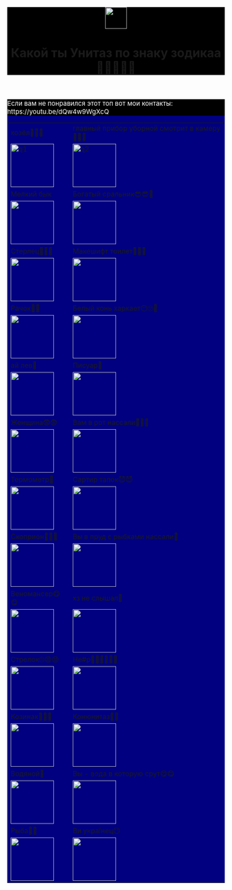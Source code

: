 <html>
    <body>
        <header style="background-color:black">
    <img src="https://png.klev.club/uploads/posts/2024-04/thumbs/png-klev-club-tv5g-p-unitaz-png-2.png" height="50px"/>
    <h1>Какой ты Унитаз по знаку зодикаа🤤😜😴😴😴</h1>
        </header>
        <main style="background-color:navy">
        <table>
            <tr>
    <td>козёл🐐🦏🐐</td>
    <td>главный прибор уборной смотрит в камеру🤣🤣🤣</td>
            </tr>
            <tr>
    <td><img src="https://upload.wikimedia.org/wikipedia/commons/e/e6/RR5110-0049R.gif" alt="q1" height="100" width="100"></td>
    <td><img src="https://png.pngtree.com/png-clipart/20240131/original/pngtree-toilet-bowl-isolated-ceramic-photo-png-image_14192498.png" alt="q2" height="100" width="100"/></td>
            </tr>
            <tr>
    <td>Мелкий бык</td>
    <td>Богатый сральник😎😎🥵</td>
            </tr>
            <tr>
                <td><img src="https://upload.wikimedia.org/wikipedia/commons/7/71/RR5110-0050R.gif" height="100" width="100"/></td>
                <td><img src="https://decoriko.ru/upload/iblock/5ab/unitaz-pod-zoloto-ts-2.jpg" height="100" width="100"/></td>
            </tr>
            <tr>
                <td>Стерлец🤘👐👊</td>
                <td>Макешифт тоилет👨😚😚</td>
            </tr>
            <tr>
                <td><img src="https://upload.wikimedia.org/wikipedia/commons/1/10/RR5110-0051R.gif" height="100" width="100"/></td>
                <td><img src="https://ae04.alicdn.com/kf/S71f3fb51aa244f9ab88c30e6522a217dg.jpg" height="100" width="100"</td>
            </tr>
            <tr>
                <td>Рачок🦞🦀</td>
                <td>Белый конь харкает😶🙄🥱</td>
            </tr>
            <tr>
                <td><img src="https://sun9-51.userapi.com/s/v1/if2/ONdxwMENZ-j6Ekjwk7WAno5dl0Sr48yxEst7KmxPGFRBNOeJn2ZC4domUTwFB1xhXcQ-NTv2ncXgKL-FgAOSCMkw.jpg?quality=96&as=32x23,48x34,72x51,108x76,160x113,240x170,360x255,480x340,540x382,640x453,720x510,989x700&from=bu&u=Jlvcs7Eqrgeh23pbbwglqtQ_8iqGAVPGuzRRoNdyb04&cs=807x571" height="100" width="100"/></td>
                <td><img src="https://ir.ozone.ru/s3/multimedia-0/c1000/6391638276.jpg" height="100" width="100"/></td>
            </tr>
            <tr>
                <td>ай лев🤑</td>
                <td>Писуар🦘</td>
            </tr>
            <tr>
                <td><img src="https://img51994.kanal-o.ru/img/2020-07-27/fmt_81_24_shutterstock_109227575.jpg" height="100" width="100"/></td>
                <td><img src="https://www.termomir31.ru/upload/import_files/bf/bf34ef86-e42e-11e4-9425-001e676dded9_a3779ab9-ef55-4c05-9a54-997925b2bc1e.jpg" height="100" width="100"/></td>
            </tr>
            <tr>
                <td>Женщина😨😨</td>
                <td>Вам в рот нассали🎇🎆🎈</td>
            </tr>
            <tr>
                <td><img src="https://upload.wikimedia.org/wikipedia/commons/a/ac/RR5111-0115R.gif" height="100" width="100"/></td>
                <td><img src="https://avatars.dzeninfra.ru/get-zen_doc/271828/pub_66589c95b43adc61aeaece8f_66589c9b23ca9456a54ecd91/scale_1200" height="100" width="100"/></td>
            </tr>
            <tr>
                <td>Термометр🐖</td>
                <td>Сартир тапок😈😈</td>
            </tr>
            <tr>
                <td><img src="https://www.scale.ru/upload/iblock/ad6/cas-swn-front-289_thumb_0490c20e7cb7ab0b79c9a5f30fa6692e.jpg" height="100" width="100"/></td>
                <td><img src="https://funny.klev.club/smeh/uploads/posts/2024-05/funny-klev-club-w009-p-samie-smeshnie-kartinki-unitaza-6.jpg" height="100" width="100"/></td>
            </tr>
            <tr>
                <td>Скоприон👾🤖💩</td>
                <td>Вы в пруд с рыбками нассали🙂</td>
            </tr>
            <tr>
                <td><img src="https://static.wikia.nocookie.net/character-power/images/3/36/%D0%A1%D0%BA%D0%BE%D1%80%D0%BF%D0%B8%D0%BE%D0%BD_%D0%B7%D0%B0%D0%B3%D0%BB%D0%B0%D0%B2%D0%BD%D0%B0%D1%8F.png/revision/latest?cb=20201104212844&path-prefix=ru" height="100" width="100" /></td>
                <td><img src="https://cdn.profile.ru/wp-content/uploads/2021/07/prud-na-dache-rybki-voda-500x281.jpg" height="100" width="100"/></td>
            </tr>
            <tr>
                <td>Веномансер😋😋</td>
                <td>хз не слышал🤔</td>
            </tr>
            <tr>
                <td><img src="https://static.wikia.nocookie.net/dota2_gamepedia/images/2/25/Venomancer_icon.png/revision/latest?cb=20160411213902" height="100" width="100"/></td>
                <td><img src="https://avatars.mds.yandex.net/get-vthumb/1771709/d37a8095d71793f44a271ae362f5d265/800x450" height="100" width="100"/></td>
            </tr>
            <tr>
                <td>Стрелок🙄😣😣</td>
                <td>Не#р🧑🏿👴🏿👶🏿</td>
            </tr>
            <tr>
                <td><img src="https://upload.wikimedia.org/wikipedia/commons/b/b2/RR5111-0119R.gif" height="100" width="100"/></td>
                <td><img src="https://kabina-shop.ru/wp-content/uploads/2020/04/unitaz-bezobokkoviy-esbano-alagon-c-matt-black-esbano-shop.ru-1-min.jpg" height="100" width="100"/></td>
            </tr>
            <tr>
                <td>Козинак🥐🥯🥨</td>
                <td>Конюнитаз🦄🦄</td>
            </tr>
            <tr>
                <td><img src="https://upload.wikimedia.org/wikipedia/commons/1/1a/RR5110-0045R_%D0%9A%D0%BE%D0%B7%D0%B5%D1%80%D0%BE%D0%B3.gif" height="100" width="100"/></td>
                <td><img src="https://cs15.pikabu.ru/post_img/2024/06/21/11/1718996511170348092.jpg" height="100" width="100"/></td>
            </tr>
            <tr>
                <td>Водяной🙂</td>
                <td>Вы - вода в которую срут😋😋</td>
            </tr>
            <tr>
                <td><img src="https://img.waterworld.com/files/base/ebm/ww/image/2024/03/65e724a21f04ab001e1d8534-dreamstime_xl_32360015.png?auto=format,compress&fit=max&q=45&w=640&width=640" height="100" width="100"/></td>
                <td><img src="https://images.squarespace-cdn.com/content/v1/629780ad60b2ca4521d4fcbe/3ee2f5ea-5950-43b9-9898-a1b37ad6fbdb/water-droplet.jpg" height="100" width="100"/></td>
            </tr>
            <tr>
                <td>Рыба🦈🐬</td>
                <td>Ви українец😶</td>
            </tr>
            <tr>
                <td><img src="https://upload.wikimedia.org/wikipedia/commons/c/c7/RR5110-0048R.gif" height="100" width="100"/></td>
                <td><img src="https://ic.pics.livejournal.com/cmpou/26982729/15652/15652_original.jpg" height="100" width="100"/></td>
            </tr>
       </main>
       <main style="background-color:black">
    <p style="font-size:15px; color: white"> 
    <p style="font-size:15px; color: white">Если вам не понравился этот топ вот мои контакты: https://youtu.be/dQw4w9WgXcQ</p>
       </main>
    </body>
</html>
